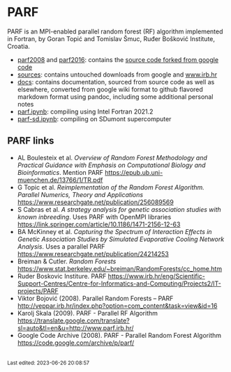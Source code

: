 # PARF

PARF is an MPI-enabled parallel random forest (RF) algorithm implemented in Fortran, by Goran Topić and Tomislav Šmuc, Ruđer Bošković Institute, Croatia.

* [parf2008](parf2008) and [parf2016](parf2016): contains the [source code forked from google code](https://code.google.com/archive/p/parf/source/default/source)
* [sources](sources): contains untouched downloads from google and www.irb.hr
* [docs](docs): contains documentation, sourced from source code as well as elsewhere, converted from google wiki format to github flavored markdown format using pandoc, including some additional personal notes
* [parf.ipynb](parf.ipynb): compiling using Intel Fortran 2021.2
* [parf-sd.ipynb](parf-sd.ipynb): compiling on SDumont supercomputer


## PARF links

* AL Boulesteix et al. *Overview of Random Forest Methodology and Practical Guidance with Emphasis on Computational Biology and Bioinformatics*. Mention PARF https://epub.ub.uni-muenchen.de/13766/1/TR.pdf
* G Topic et al. *Reimplementation of the Random Forest Algorithm. Parallel Numerics, Theory and Applications* https://www.researchgate.net/publication/256089569
* S Cabras et al. *A strategy analysis for genetic association studies with known inbreeding*. Uses PARF with OpenMPI libraries https://link.springer.com/article/10.1186/1471-2156-12-63
* BA McKinney et al. *Capturing the Spectrum of Interaction Effects in Genetic Association Studies by Simulated Evaporative Cooling Network Analysis*. Uses a parallel PARF https://www.researchgate.net/publication/24214253
* Breiman & Cutler. *Random Forests* https://www.stat.berkeley.edu/~breiman/RandomForests/cc_home.htm
* Ruder Boskovic Institure. PARF https://www.irb.hr/eng/Scientific-Support-Centres/Centre-for-Informatics-and-Computing/Projects2/IT-projects/PARF
* Viktor Bojović (2008). Parallel Random Forests – PARF http://veppar.irb.hr/index.php?option=com_content&task=view&id=16
* Karolj Skala (2009). PARF - Parallel RF Algorithm https://translate.google.com/translate?sl=auto&tl=en&u=http://www.parf.irb.hr/
* Google Code Archive (2008). PARF - Parallel Random Forest Algorithm https://code.google.com/archive/p/parf/

<br><sub>Last edited: 2023-06-26 20:08:57</sub>
